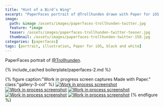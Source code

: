 ```yaml
---
title: "Hint of a Bird’s Wing"
excerpt: "PaperFaces portrait of @Trollhunden drawn with Paper for iOS on an iPad."
image: 
  path: &image /assets/images/paperfaces-trollhunden-twitter.jpg 
  feature: *image
  teaser: /assets/images/paperfaces-trollhunden-twitter-teaser.jpg
  thumbnail: /assets/images/paperfaces-trollhunden-twitter-150.jpg
categories: [paperfaces]
tags: [portrait, illustration, Paper for iOS, black and white]
---
```


PaperFaces portrait of [@Trollhunden](https://twitter.com/trollhunden).

{% include_cached boilerplate/paperfaces-2.md %}

{% figure caption:"Work in progress screen captures Made with Paper." class:"gallery-3-col" %}
[![Work in process screenshot](/assets/images/paperfaces-trollhunden-process-1-600.jpg)](/assets/images/paperfaces-trollhunden-process-1-lg.jpg) [![Work in process screenshot](/assets/images/paperfaces-trollhunden-process-2-600.jpg)](/assets/images/paperfaces-trollhunden-process-2-lg.jpg) [![Work in process screenshot](/assets/images/paperfaces-trollhunden-process-3-600.jpg)](/assets/images/paperfaces-trollhunden-process-3-lg.jpg) [![Work in process screenshot](/assets/images/paperfaces-trollhunden-process-4-600.jpg)](/assets/images/paperfaces-trollhunden-process-4-lg.jpg) [![Work in process screenshot](/assets/images/paperfaces-trollhunden-process-5-600.jpg)](/assets/images/paperfaces-trollhunden-process-5-lg.jpg)
{% endfigure %}
